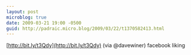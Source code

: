 ```yaml
---
layout: post
microblog: true
date: 2009-03-21 19:00 -0500
guid: http://padraic.micro.blog/2009/03/22/t1370582413.html
---
```

[http://bit.ly/t3Qdy](http://bit.ly/t3Qdy) (via @davewiner) facebook liking
